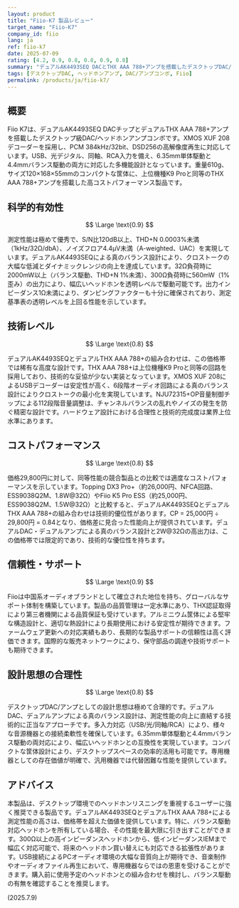 ```yaml
---
layout: product
title: "Fiio-K7 製品レビュー"
target_name: "Fiio-K7"
company_id: fiio
lang: ja
ref: fiio-k7
date: 2025-07-09
rating: [4.2, 0.9, 0.8, 0.8, 0.9, 0.8]
summary: "デュアルAK4493SEQ DACとTHX AAA 788+アンプを搭載したデスクトップDAC/アンプの優れた実装"
tags: [デスクトップDAC, ヘッドホンアンプ, DAC/アンプコンボ, Fiio]
permalink: /products/ja/fiio-k7/
---
```


## 概要

Fiio K7は、デュアルAK4493SEQ DACチップとデュアルTHX AAA 788+アンプを搭載したデスクトップ級DAC/ヘッドホンアンプコンボです。XMOS XUF 208デコーダーを採用し、PCM 384kHz/32bit、DSD256の高解像度再生に対応しています。USB、光デジタル、同軸、RCA入力を備え、6.35mm単体駆動と4.4mmバランス駆動の両方に対応した多機能設計となっています。重量610g、サイズ120×168×55mmのコンパクトな筐体に、上位機種K9 Proと同等のTHX AAA 788+アンプを搭載した高コストパフォーマンス製品です。

## 科学的有効性

$$ \Large \text{0.9} $$

測定性能は極めて優秀で、S/N比120dB以上、THD+N 0.0003%未満（1kHz/32Ω/dbA）、ノイズフロア4.4μV未満（A-weighted、UAC）を実現しています。デュアルAK4493SEQによる真のバランス設計により、クロストークの大幅な低減とダイナミックレンジの向上を達成しています。32Ω負荷時に2000mW以上（バランス駆動、THD+N 1%未満）、300Ω負荷時に560mW（1%歪み）の出力により、幅広いヘッドホンを透明レベルで駆動可能です。出力インピーダンス1Ω未満により、ダンピングファクターも十分に確保されており、測定基準表の透明レベルを上回る性能を示しています。

## 技術レベル

$$ \Large \text{0.8} $$

デュアルAK4493SEQとデュアルTHX AAA 788+の組み合わせは、この価格帯では稀有な高度な設計です。THX AAA 788+は上位機種K9 Proと同等の回路を採用しており、技術的な妥協が少ない実装となっています。XMOS XUF 208によるUSBデコーダーは安定性が高く、6段階オーディオ回路による真のバランス設計によりクロストークの最小化を実現しています。NJU72315+OP音量制御チップによる112段階音量調整は、チャンネルバランスの乱れやノイズの発生を防ぐ精密な設計です。ハードウェア設計における合理性と技術的完成度は業界上位水準にあります。

## コストパフォーマンス

$$ \Large \text{0.8} $$

価格29,800円に対して、同等性能の競合製品との比較では適度なコストパフォーマンスを示しています。Topping DX3 Pro+（約26,000円、NFCA回路、ESS9038Q2M、1.8W@32Ω）やFiio K5 Pro ESS（約25,000円、ESS9038Q2M、1.5W@32Ω）と比較すると、デュアルAK4493SEQとデュアルTHX AAA 788+の組み合わせは技術的優位性があります。CP = 25,000円 ÷ 29,800円 = 0.84となり、価格差に見合った性能向上が提供されています。デュアルDAC・デュアルアンプによる真のバランス設計と2W@32Ωの高出力は、この価格帯では限定的であり、技術的な優位性を持ちます。

## 信頼性・サポート

$$ \Large \text{0.9} $$

Fiioは中国系オーディオブランドとして確立された地位を持ち、グローバルなサポート体制を構築しています。製品の品質管理は一定水準にあり、THX認証取得により第三者機関による品質保証も受けています。アルミニウム筐体による堅牢な構造設計と、適切な熱設計により長期使用における安定性が期待できます。ファームウェア更新への対応実績もあり、長期的な製品サポートの信頼性は高く評価できます。国際的な販売ネットワークにより、保守部品の調達や技術サポートも期待できます。

## 設計思想の合理性

$$ \Large \text{0.8} $$

デスクトップDAC/アンプとしての設計思想は極めて合理的です。デュアルDAC、デュアルアンプによる真のバランス設計は、測定性能の向上に直結する技術的に正当なアプローチです。多入力対応（USB/光/同軸/RCA）により、様々な音源機器との接続柔軟性を確保しています。6.35mm単体駆動と4.4mmバランス駆動の両対応により、幅広いヘッドホンとの互換性を実現しています。コンパクトな筐体設計により、デスクトップスペースの効率的活用も可能です。専用機器としての存在価値が明確で、汎用機器では代替困難な性能を提供しています。

## アドバイス

本製品は、デスクトップ環境でのヘッドホンリスニングを重視するユーザーに強く推奨できる製品です。デュアルAK4493SEQとデュアルTHX AAA 788+による測定性能の高さは、価格帯を超えた価値を提供しています。特に、バランス駆動対応ヘッドホンを所有している場合、その性能を最大限に引き出すことができます。300Ω以上の高インピーダンスヘッドホンから、低インピーダンスIEMまで幅広く対応可能で、将来のヘッドホン買い替えにも対応できる拡張性があります。USB接続によるPCオーディオ環境の大幅な音質向上が期待でき、音楽制作やオーディオファイル再生において、専用機器ならではの恩恵を受けることができます。購入前に使用予定のヘッドホンとの組み合わせを検討し、バランス駆動の有無を確認することを推奨します。

(2025.7.9)